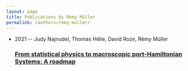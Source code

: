 ```yaml
---
layout: page
title: Publications by Rémy Müller
permalink: /authors/remy-muller/
---
```


<ul class="post-list">
<li><span class='post-meta'>2021 -- Judy Najnudel, Thomas Hélie, David Roze, Rémy Müller</span><h3><a class='post-link' href='../../from-statistical-physics-to-macroscopic-port-hamiltonian-systems-a-roadmap'>From statistical physics to macroscopic port-Hamiltonian Systems: A roadmap</a></h3></li>

</ul>
